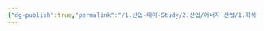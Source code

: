 ```yaml
---
{"dg-publish":true,"permalink":"/1.산업-테마-Study/2.산업/에너지 산업/1.화석 에너지/에너지 기업 일반/","created":"2024-11-20T21:02:28.299+09:00","updated":"2025-06-03T20:07:21.001+09:00"}
---
```


